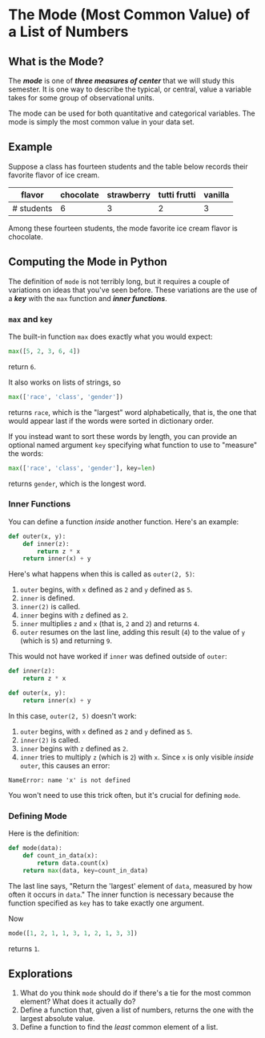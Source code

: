 # The Mode (Most Common Value) of a List of Numbers

## What is the Mode?

The ***mode*** is one of ***three measures of center*** that we will study this semester. It is one way to describe the typical, or central, value a variable takes for some group of observational units. 

The mode can be used for both quantitative and categorical variables. The mode is simply the most common value in your data set.

## Example

Suppose a class has fourteen students and the table below records their favorite flavor of ice cream. 

| flavor  | chocolate       | strawberry  | tutti frutti       | vanilla |
|----------|--------------|----------|--------------|--------------|
| # students   | 6      | 3    | 2   | 3 |

Among these fourteen students, the mode favorite ice cream flavor is chocolate. 

## Computing the Mode in Python

The definition of `mode` is not terribly long, but it requires a couple of variations on ideas that you've seen
before.  These variations are the use of a ***key*** with the `max` function and ***inner functions***.

### `max` and `key`

The built-in function `max` does exactly what you would expect:

```python
max([5, 2, 3, 6, 4])
```

return `6`.

It also works on lists of strings, so

```python
max(['race', 'class', 'gender'])
```

returns `race`, which is the "largest" word alphabetically, that is, the one that would appear last if the words were
sorted in dictionary order. 

If you instead want to sort these words by length, you can provide an optional named argument `key` specifying what
function to use to "measure" the words:

```python
max(['race', 'class', 'gender'], key=len)
```

returns `gender`, which is the longest word.

### Inner Functions

You can define a function *inside* another function. Here's an example:

<!--outer.py-->
```python
def outer(x, y):
    def inner(z):
        return z * x
    return inner(x) + y
```

Here's what happens when this is called as `outer(2, 5)`:

1. `outer` begins, with `x` defined as `2` and `y` defined as `5`.
1. `inner` is defined.
1. `inner(2)` is called.
1. `inner` begins with `z` defined as `2`.
1. `inner` multiplies `z` and `x` (that is, `2` and `2`) and returns `4`.
1. `outer` resumes on the last line, adding this result (`4`) to the value of `y` (which is `5`) and returning `9`.

This would not have worked if `inner` was defined outside of `outer`:

<!--failed_inner.py-->
```python
def inner(z):
    return z * x

def outer(x, y):
    return inner(x) + y
```

In this case, `outer(2, 5)` doesn't work:

1. `outer` begins, with `x` defined as `2` and `y` defined as `5`.
1. `inner(2)` is called.
1. `inner` begins with `z` defined as `2`.
1. `inner` tries to multiply `z` (which is `2`) with `x`. Since `x` is only visible *inside* `outer`, this causes an
error:

```
NameError: name 'x' is not defined
```

You won't need to use this trick often, but it's crucial for defining `mode`.

### Defining Mode

Here is the definition:

<!--mode.py-->
```python
def mode(data):
    def count_in_data(x):
        return data.count(x)
    return max(data, key=count_in_data)
```

The last line says, "Return the 'largest' element of `data`, measured by how often it occurs in `data`." The inner
function is necessary because the function specified as `key` has to take exactly one argument.

Now

```python
mode([1, 2, 1, 1, 3, 1, 2, 1, 3, 3])
```

returns `1`.

## Explorations
1. What do you think `mode` should do if there's a tie for the most common element? What does it actually do?
1. Define a function that, given a list of numbers, returns the one with the largest absolute value.
1. Define a function to find the *least* common element of a list.
